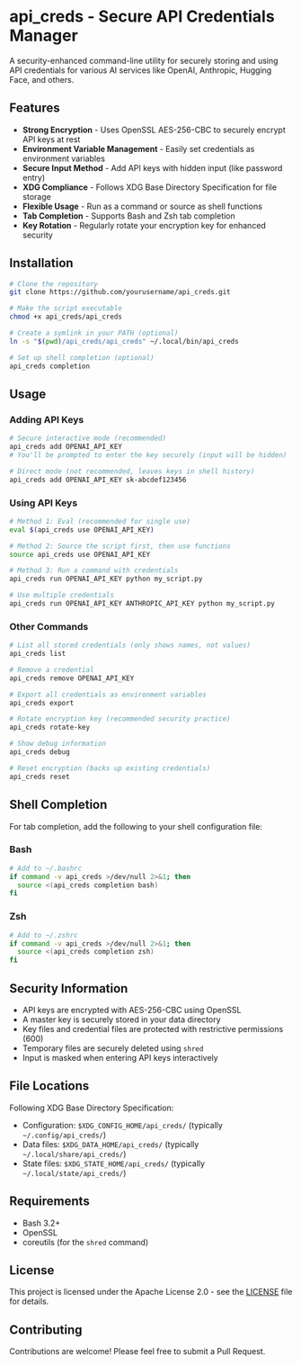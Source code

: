 # api_creds - Secure API Credentials Manager

A security-enhanced command-line utility for securely storing and using API credentials for various AI services like OpenAI, Anthropic, Hugging Face, and others.

## Features

- **Strong Encryption** - Uses OpenSSL AES-256-CBC to securely encrypt API keys at rest
- **Environment Variable Management** - Easily set credentials as environment variables
- **Secure Input Method** - Add API keys with hidden input (like password entry)
- **XDG Compliance** - Follows XDG Base Directory Specification for file storage
- **Flexible Usage** - Run as a command or source as shell functions
- **Tab Completion** - Supports Bash and Zsh tab completion
- **Key Rotation** - Regularly rotate your encryption key for enhanced security

## Installation

```bash
# Clone the repository
git clone https://github.com/yourusername/api_creds.git

# Make the script executable
chmod +x api_creds/api_creds

# Create a symlink in your PATH (optional)
ln -s "$(pwd)/api_creds/api_creds" ~/.local/bin/api_creds

# Set up shell completion (optional)
api_creds completion
```

## Usage

### Adding API Keys

```bash
# Secure interactive mode (recommended)
api_creds add OPENAI_API_KEY
# You'll be prompted to enter the key securely (input will be hidden)

# Direct mode (not recommended, leaves keys in shell history)
api_creds add OPENAI_API_KEY sk-abcdef123456
```

### Using API Keys

```bash
# Method 1: Eval (recommended for single use)
eval $(api_creds use OPENAI_API_KEY)

# Method 2: Source the script first, then use functions
source api_creds use OPENAI_API_KEY

# Method 3: Run a command with credentials
api_creds run OPENAI_API_KEY python my_script.py

# Use multiple credentials
api_creds run OPENAI_API_KEY ANTHROPIC_API_KEY python my_script.py
```

### Other Commands

```bash
# List all stored credentials (only shows names, not values)
api_creds list

# Remove a credential
api_creds remove OPENAI_API_KEY

# Export all credentials as environment variables
api_creds export

# Rotate encryption key (recommended security practice)
api_creds rotate-key

# Show debug information
api_creds debug

# Reset encryption (backs up existing credentials)
api_creds reset
```

## Shell Completion

For tab completion, add the following to your shell configuration file:

### Bash
```bash
# Add to ~/.bashrc
if command -v api_creds >/dev/null 2>&1; then
  source <(api_creds completion bash)
fi
```

### Zsh
```zsh
# Add to ~/.zshrc
if command -v api_creds >/dev/null 2>&1; then
  source <(api_creds completion zsh)
fi
```

## Security Information

- API keys are encrypted with AES-256-CBC using OpenSSL
- A master key is securely stored in your data directory
- Key files and credential files are protected with restrictive permissions (600)
- Temporary files are securely deleted using `shred`
- Input is masked when entering API keys interactively

## File Locations

Following XDG Base Directory Specification:

- Configuration: `$XDG_CONFIG_HOME/api_creds/` (typically `~/.config/api_creds/`)
- Data files: `$XDG_DATA_HOME/api_creds/` (typically `~/.local/share/api_creds/`)
- State files: `$XDG_STATE_HOME/api_creds/` (typically `~/.local/state/api_creds/`)

## Requirements

- Bash 3.2+
- OpenSSL
- coreutils (for the `shred` command)

## License

This project is licensed under the Apache License 2.0 - see the [LICENSE](LICENSE) file for details.

## Contributing

Contributions are welcome! Please feel free to submit a Pull Request.

